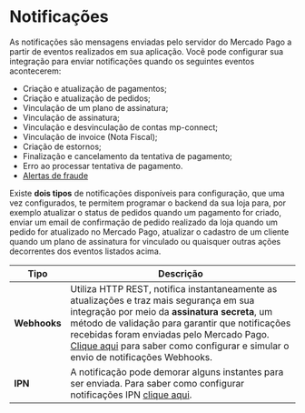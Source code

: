 # Notificações

As notificações são mensagens enviadas pelo servidor do Mercado Pago a partir de eventos realizados em sua aplicação. Você pode configurar sua integração para enviar notificações quando os seguintes eventos acontecerem:

* Criação e atualização de pagamentos;
* Criação e atualização de pedidos;
* Vinculação de um plano de assinatura;
* Vinculação de assinatura;
* Vinculação e desvinculação de contas mp-connect;
* Vinculação de invoice (Nota Fiscal);
* Criação de estornos;
* Finalização e cancelamento da tentativa de pagamento;
* Erro ao processar tentativa de pagamento.
* [Alertas de fraude](/developers/pt/docs/additional-content/chargebacks/how-to-prevent#bookmark_alerta_de_fraudes)

Existe **dois tipos** de notificações disponíveis para configuração, que uma vez configurados, te permitem programar o backend da sua loja para, por exemplo atualizar o status de pedidos quando um pagamento for criado, enviar um email de confirmação de pedido realizado da loja quando um pedido for atualizado no Mercado Pago, atualizar o cadastro de um cliente quando um plano de assinatura for vinculado ou quaisquer outras ações decorrentes dos eventos listados acima. 

| Tipo | Descrição |
| --- | --- |
| **Webhooks** | Utiliza HTTP REST, notifica instantaneamente as atualizações e traz mais segurança em sua integração por meio da **assinatura secreta**, um método de validação para garantir que notificações recebidas foram enviadas pelo Mercado Pago. </br> [Clique aqui](/developers/pt/guides/additional-content/your-integrations/webhooks) para saber como configurar e simular o envio de notificações Webhooks. |
| **IPN** | A notificação pode demorar alguns instantes para ser enviada. Para saber como configurar notificações IPN [clique aqui](/developers/pt/guides/additional-content/your-integrations/ipn). |